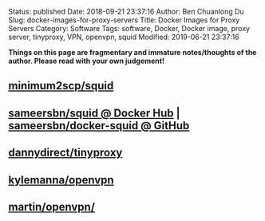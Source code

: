 Status: published
Date: 2018-09-21 23:37:16
Author: Ben Chuanlong Du
Slug: docker-images-for-proxy-servers
Title: Docker Images for Proxy Servers
Category: Software
Tags: software, Docker, Docker image, proxy server, tinyproxy, VPN, openvpn, squid
Modified: 2019-06-21 23:37:16

**Things on this page are fragmentary and immature notes/thoughts of the author. Please read with your own judgement!**


## [minimum2scp/squid](https://store.docker.com/community/images/minimum2scp/squid)

## [sameersbn/squid @ Docker Hub](https://store.docker.com/community/images/sameersbn/squid) | [sameersbn/docker-squid @ GitHub](https://github.com/sameersbn/docker-squid)

## [dannydirect/tinyproxy](https://hub.docker.com/r/dannydirect/tinyproxy/)

## [kylemanna/openvpn](https://hub.docker.com/r/kylemanna/openvpn/)

## [martin/openvpn/](https://hub.docker.com/r/martin/openvpn/)
